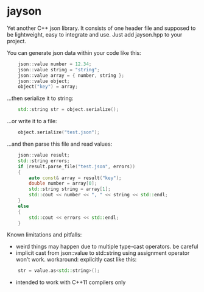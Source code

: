 jayson
======

Yet another C++ json library.
It consists of one header file and supposed to be lightweight, easy to integrate and use. Just add jayson.hpp to your project.

You can generate json data within your code like this:
```C++
	json::value number = 12.34;
	json::value string = "string";
	json::value array = { number, string };
	json::value object;
	object("key") = array;
```	
...then serialize it to string:
```C++
	std::string str = object.serialize();
```	
...or write it to a file:
```C++
	object.serialize("test.json");
```
...and then parse this file and read values:
```C++	
	json::value result;
	std::string errors;
	if (result.parse_file("test.json", errors))
	{
		auto const& array = result("key");
		double number = array[0];
		std::string string = array[1];
		std::cout << number << ", " << string << std::endl;
	}
	else
	{
		std::cout << errors << std::endl;
	}
```

Known limitations and pitfalls:
- weird things may happen due to multiple type-cast operators. be careful
- implicit cast from json::value to std::string using assignment operator won't work. workaround: explicitly cast like this:
```C++
	str = value.as<std::string>();
```
- intended to work with C++11 compilers only

